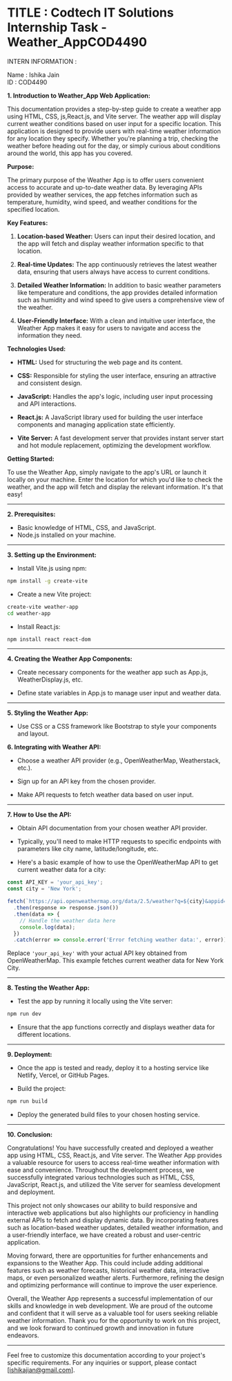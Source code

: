 # TITLE : Codtech IT Solutions Internship Task - Weather_AppCOD4490

INTERN INFORMATION :

Name : Ishika Jain  
ID : COD4490


**1. Introduction to Weather_App Web Application:**

This documentation provides a step-by-step guide to create a weather app using HTML, CSS, js,React.js, and Vite server. The weather app will display current weather conditions based on user input for a specific location.
This application is designed to provide users with real-time weather information for any location they specify. Whether you're planning a trip, checking the weather before heading out for the day, or simply curious about conditions around the world, this app has you covered.

**Purpose:**

The primary purpose of the Weather App is to offer users convenient access to accurate and up-to-date weather data. By leveraging APIs provided by weather services, the app fetches information such as temperature, humidity, wind speed, and weather conditions for the specified location.

**Key Features:**

1. **Location-based Weather:** Users can input their desired location, and the app will fetch and display weather information specific to that location.
   
2. **Real-time Updates:** The app continuously retrieves the latest weather data, ensuring that users always have access to current conditions.
   
3. **Detailed Weather Information:** In addition to basic weather parameters like temperature and conditions, the app provides detailed information such as humidity and wind speed to give users a comprehensive view of the weather.

4. **User-Friendly Interface:** With a clean and intuitive user interface, the Weather App makes it easy for users to navigate and access the information they need.

**Technologies Used:**

- **HTML:** Used for structuring the web page and its content.
  
- **CSS:** Responsible for styling the user interface, ensuring an attractive and consistent design.
  
- **JavaScript:** Handles the app's logic, including user input processing and API interactions.
  
- **React.js:** A JavaScript library used for building the user interface components and managing application state efficiently.
  
- **Vite Server:** A fast development server that provides instant server start and hot module replacement, optimizing the development workflow.

**Getting Started:**

To use the Weather App, simply navigate to the app's URL or launch it locally on your machine. Enter the location for which you'd like to check the weather, and the app will fetch and display the relevant information. It's that easy!

---

**2. Prerequisites:**

- Basic knowledge of HTML, CSS, and JavaScript.
- Node.js installed on your machine.

---

**3. Setting up the Environment:**

- Install Vite.js using npm:

```bash
npm install -g create-vite
```

- Create a new Vite project:

```bash
create-vite weather-app
cd weather-app
```

- Install React.js:

```bash
npm install react react-dom
```

---

**4. Creating the Weather App Components:**

- Create necessary components for the weather app such as App.js, WeatherDisplay.js, etc.

- Define state variables in App.js to manage user input and weather data.

---

**5. Styling the Weather App:**

- Use CSS or a CSS framework like Bootstrap to style your components and layout.

**6. Integrating with Weather API:**

- Choose a weather API provider (e.g., OpenWeatherMap, Weatherstack, etc.).

- Sign up for an API key from the chosen provider.

- Make API requests to fetch weather data based on user input.

---

**7. How to Use the API:**

- Obtain API documentation from your chosen weather API provider.

- Typically, you'll need to make HTTP requests to specific endpoints with parameters like city name, latitude/longitude, etc.

- Here's a basic example of how to use the OpenWeatherMap API to get current weather data for a city:

```javascript
const API_KEY = 'your_api_key';
const city = 'New York';

fetch(`https://api.openweathermap.org/data/2.5/weather?q=${city}&appid=${API_KEY}`)
  .then(response => response.json())
  .then(data => {
    // Handle the weather data here
    console.log(data);
  })
  .catch(error => console.error('Error fetching weather data:', error));
```

Replace `'your_api_key'` with your actual API key obtained from OpenWeatherMap. This example fetches current weather data for New York City.

---

**8. Testing the Weather App:**

- Test the app by running it locally using the Vite server:

```bash
npm run dev
```

- Ensure that the app functions correctly and displays weather data for different locations.

---

**9. Deployment:**

- Once the app is tested and ready, deploy it to a hosting service like Netlify, Vercel, or GitHub Pages.

- Build the project:

```bash
npm run build
```

- Deploy the generated build files to your chosen hosting service.

---

**10. Conclusion:**

Congratulations! You have successfully created and deployed a weather app using HTML, CSS, React.js, and Vite server.
The Weather App provides a valuable resource for users to access real-time weather information with ease and convenience. Throughout the development process, we successfully integrated various technologies such as HTML, CSS, JavaScript, React.js, and utilized the Vite server for seamless development and deployment.

This project not only showcases our ability to build responsive and interactive web applications but also highlights our proficiency in handling external APIs to fetch and display dynamic data. By incorporating features such as location-based weather updates, detailed weather information, and a user-friendly interface, we have created a robust and user-centric application.

Moving forward, there are opportunities for further enhancements and expansions to the Weather App. This could include adding additional features such as weather forecasts, historical weather data, interactive maps, or even personalized weather alerts. Furthermore, refining the design and optimizing performance will continue to improve the user experience.

Overall, the Weather App represents a successful implementation of our skills and knowledge in web development. We are proud of the outcome and confident that it will serve as a valuable tool for users seeking reliable weather information. Thank you for the opportunity to work on this project, and we look forward to continued growth and innovation in future endeavors.

---
Feel free to customize this documentation according to your project's specific requirements. For any inquiries or support, please contact [ishikajian@gmail.com].
